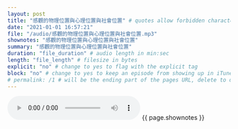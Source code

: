 ```yaml
---
layout: post
title: "感觀的物理位置與心理位置與社會位置" # quotes allow forbidden characters like the colon
date: "2021-01-01 16:57:21"
file: "/audio/感觀的物理位置與心理位置與社會位置.mp3"
shownotes: "感觀的物理位置與心理位置與社會位置"
summary: "感觀的物理位置與心理位置與社會位置"
duration: "file_duration" # audio length in min:sec
length: "file_length" # filesize in bytes
explicit: "no" # change to yes to flag with the explicit tag
block: "no" # change to yes to keep an episode from showing up in iTunes
# permalink: /1 # will be the ending part of the pages URL, delete to default to the title
---
```


<audio controls>
<source src="{{site.url}}{{site.baseurl}}{{ page.file }}" type="audio/x-mp3">
Your browser does not support the audio element.
</audio>
{{ page.shownotes }}
